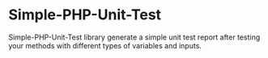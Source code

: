 # Simple-PHP-Unit-Test
Simple-PHP-Unit-Test library generate a simple unit test report after testing your methods with different types of variables and inputs.

